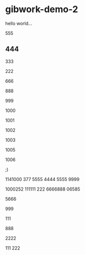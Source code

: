 # gibwork-demo-2

hello world...

555

444
-----

333

222

666

888

999

1000

1001

1002

1003

1005

1006

;)

1141000
377
5555
4444
5555
9999

1000252
111111
222
6666888
06585


5666

999

111

888

2222

111
222
